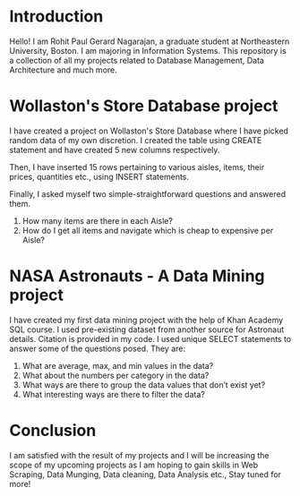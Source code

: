 # Introduction

Hello! I am Rohit Paul Gerard Nagarajan, a graduate student at Northeastern University, Boston. I am majoring in Information Systems. This repository is a collection of all my projects related to Database Management, Data Architecture and much more.


# Wollaston's Store Database project

I have created a project on Wollaston's Store Database where I have picked random data of my own discretion. I created the table using CREATE statement and have created 5 new columns respectively. 

Then, I have inserted 15 rows pertaining to various aisles, items, their prices, quantities etc., using INSERT statements. 

Finally, I asked myself two simple-straightforward questions and answered them.
1. How many items are there in each Aisle?
2. How do I get all items and navigate which is cheap to expensive per Aisle?


# NASA Astronauts - A Data Mining project

I have created my first data mining project with the help of Khan Academy SQL course. I used pre-existing dataset from another source for Astronaut details. Citation is provided in my code. I used unique SELECT statements to answer some of the questions posed. They are:

1. What are average, max, and min values in the data?
2. What about the numbers per category in the data?
3. What ways are there to group the data values that don’t exist yet?
4. What interesting ways are there to filter the data?




# Conclusion

I am satisfied with the result of my projects and I will be increasing the scope of my upcoming projects as I am hoping to gain skills in Web Scraping, Data Munging, Data cleaning, Data Analysis etc., Stay tuned for more!


